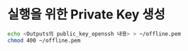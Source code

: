 # 실행을 위한 Private Key 생성
```bash
echo <Outputs의 public_key_openssh 내용> > ~/offline.pem
chmod 400 ~/offline.pem
```